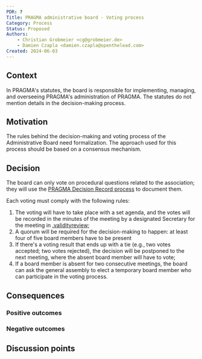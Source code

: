 ```yaml
---
PDR: ?
Title: PRAGMA administrative board - Voting process 
Category: Process
Status: Proposed 
Authors:
    - Christian Grobmeier <cg@grobmeier.de>
    - Damien Czapla <damien.czapla@openthelead.com>
Created: 2024-06-03
---
```


## Context

In PRAGMA's statutes, the board is responsible for implementing, managing, and overseeing PRAGMA's administration of PRAGMA.
The statutes do not mention details in the decision-making process.

## Motivation

The rules behind the decision-making and voting process of the Administrative Board need formalization.
The approach used for this process should be based on a consensus mechanism.

## Decision

The board can only vote on procedural questions related to the association; they will use the [PRAGMA Decision Record process](../PDR-0001-Process/README.md) to document them.

Each voting must comply with the following rules:

1. The voting will have to take place with a set agenda, and the votes will be recorded in the minutes of the meeting by a designated Secretary for the meeting in [.validityreview][Archive];
2. A quorum will be required for the decision-making to happen: at least four of five board members have to be present
3. If there's a voting result that ends up with a tie (e.g., two votes accepted; two votes rejected), the decision will be postponed to the next meeting, where the absent board member will have to vote;
4. If a board member is absent for two consecutive meetings, the board can ask the general assembly to elect a temporary board member who can participate in the voting process. 

## Consequences
<!-- Describe the result/consequences of applying that decision; both positive and negative outcomes. -->
<!-- If category is a Policy, describe how to measure the application of the policy on a project (qualitative or quantitative) by using metrics that can be understood by any internet user. -->

### Positive outcomes


### Negative outcomes

## Discussion points
<!-- Summarizes, a posteriori, the major discussion points that gravitates around the decision -->


[Archive]: https://github.com/pragma-org/PDRs/tree/main/.validityreview
